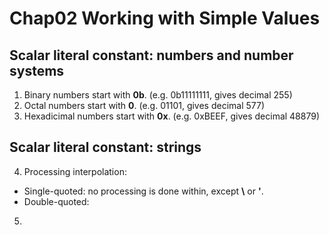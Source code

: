 # Chap02 Working with Simple Values
## Scalar literal constant: numbers and number systems
1. Binary numbers start with **0b**. (e.g. 0b11111111, gives decimal 255)  
2. Octal numbers start with **0**. (e.g. 01101, gives decimal 577)  
3. Hexadicimal numbers start with **0x**. (e.g. 0xBEEF, gives decimal 48879)  

## Scalar literal constant: strings
4. Processing interpolation:
- Single-quoted: no processing is done within, except **\\** or **\'**.  
- Double-quoted: 
5.
